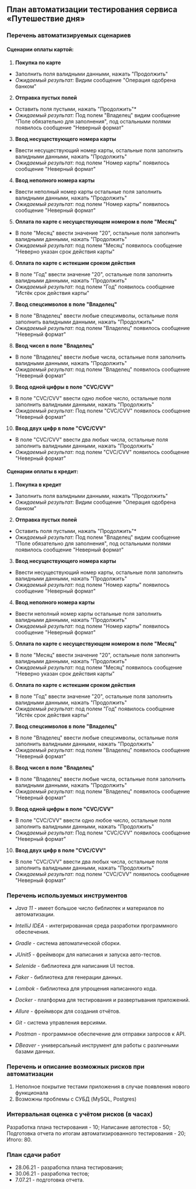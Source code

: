## План автоматизации тестирования сервиса «Путешествие дня»

### Перечень автоматизируемых сценариев

#### Сценарии оплаты картой:


1. **Покупка по карте**
* Заполнить поля валидными данными, нажать "Продолжить"
* *Ожидаемый результат:* Видим сообщение "Операция одобрена банком"

2. **Отправка пустых полей**
* Оставить поля пустыми, нажать "Продолжить"*
* *Ожидаемый результат:* Под полем "Владелец" видим сообщение "Поле обязательно для заполнения", под остальными полями появилось сообщение "Неверный формат"

3. **Ввод несуществующего номера карты**
* Ввести несуществующий номер карты, остальные поля заполнить валидными данными, нажать "Продолжить"
* *Ожидаемый результат:* под полем "Номер карты" появилось сообщение "Неверный формат"

4. **Ввод неполного номера карты**
* Ввести неполный номер карты остальные поля заполнить валидными данными, нажать "Продолжить"
* *Ожидаемый результат:* под полем "Номер карты" появилось сообщение "Неверный формат"

5. **Оплата по карте с несуществующем номером в поле "Месяц"**
* В поле "Месяц" ввести значение "20", остальные поля заполнить валидными данными, нажать "Продолжить"
* *Ожидаемый результат:* под полем "Месяц" появилось сообщение "Неверно указан срок действия карты"

6. **Оплата по карте с истекшим сроком действия**
* В поле "Год" ввести значение "20", остальные поля заполнить валидными данными, нажать "Продолжить"
* *Ожидаемый результат:* под полем "Год" появилось сообщение "Истёк срок действия карты"

7. **Ввод спецсимволов в поле "Владелец"**
* В поле "Владелец" ввести любые спецсимволы, остальные поля заполнить валидными данными, нажать "Продолжить"
* *Ожидаемый результат:* под полем "Владелец" появилось сообщение "Неверный формат"

8. **Ввод чисел в поле "Владелец"**
* В поле "Владелец" ввести любые числа, остальные поля заполнить валидными данными, нажать "Продолжить"
* *Ожидаемый результат:* под полем "Владелец" появилось сообщение "Неверный формат"

9. **Ввод одной цифры в поле "CVC/CVV"**
* В поле "CVC/CVV" ввести одно любое число, остальные поля заполнить валидными данными, нажать "Продолжить"
* *Ожидаемый результат:* Под полем "CVC/CVV" появилось сообщение "Неверный формат"

10. **Ввод двух цифр в поле "CVC/CVV"**
* В поле "CVC/CVV" ввести два любых числа, остальные поля заполнить валидными данными, нажать "Продолжить"
* *Ожидаемый результат:* под полем "CVC/CVV" появилось сообщение "Неверный формат"

#### Сценарии оплаты в кредит:

1. **Покупка в кредит**
* Заполнить поля валидными данными, нажать "Продолжить"
* *Ожидаемый результат:* Видим сообщение "Операция одобрена банком"

2. **Отправка пустых полей**
* Оставить поля пустыми, нажать "Продолжить"*
* *Ожидаемый результат:* Под полем "Владелец" видим сообщение "Поле обязательно для заполнения", под остальными полями появилось сообщение "Неверный формат"

3. **Ввод несуществующего номера карты**
* Ввести несуществующий номер карты, остальные поля заполнить валидными данными, нажать "Продолжить"
* *Ожидаемый результат:* под полем "Номер карты" появилось сообщение "Неверный формат"

4. **Ввод неполного номера карты**
* Ввести неполный номер карты остальные поля заполнить валидными данными, нажать "Продолжить"
* *Ожидаемый результат:* под полем "Номер карты" появилось сообщение "Неверный формат"

5. **Оплата по карте с несуществующем номером в поле "Месяц"**
* В поле "Месяц" ввести значение "20", остальные поля заполнить валидными данными, нажать "Продолжить"
* *Ожидаемый результат:* под полем "Месяц" появилось сообщение "Неверно указан срок действия карты"

6. **Оплата по карте с истекшим сроком действия**
* В поле "Год" ввести значение "20", остальные поля заполнить валидными данными, нажать "Продолжить"
* *Ожидаемый результат:* под полем "Год" появилось сообщение "Истёк срок действия карты"

7. **Ввод спецсимволов в поле "Владелец"**
* В поле "Владелец" ввести любые спецсимволы, остальные поля заполнить валидными данными, нажать "Продолжить"
* *Ожидаемый результат:* под полем "Владелец" появилось сообщение "Неверный формат"

8. **Ввод чисел в поле "Владелец"**
* В поле "Владелец" ввести любые числа, остальные поля заполнить валидными данными, нажать "Продолжить"
* *Ожидаемый результат:* под полем "Владелец" появилось сообщение "Неверный формат"

9. **Ввод одной цифры в поле "CVC/CVV"**
* В поле "CVC/CVV" ввести одно любое число, остальные поля заполнить валидными данными, нажать "Продолжить"
* *Ожидаемый результат:* Под полем "CVC/CVV" появилось сообщение "Неверный формат"

10. **Ввод двух цифр в поле "CVC/CVV"**
* В поле "CVC/CVV" ввести два любых числа, остальные поля заполнить валидными данными, нажать "Продолжить"
* *Ожидаемый результат:* под полем "CVC/CVV" появилось сообщение "Неверный формат"



### Перечень используемых инструментов

* *Java 11* -  имеет большое число библиотек и материалов по автоматизации.

* *IntelliJ IDEA* - интегрированная среда разработки программного обеспечения.

* *Gradle* - система автоматической сборки.

* *JUnit5* - фреймворк для написания и запуска авто-тестов.

* *Selenide* - библиотека для написания UI тестов.

* *Faker* - библиотека для генерации данных.

* *Lombok* - библиотека для упрощения написанного кода.

* *Docker* - платформа для тестирования и развертывания приложений.

* *Allure* - фреймворк для создания отчётов.

* *Git* - система управления версиями.

* *Postman* - программное обеспечение для отправки запросов к API.

* *DBeaver* -  универсальный инструмент для работы с различными базами данных.

### Перечень и описание возможных рисков при автоматизации

1. Неполное покрытие тестами приложения в случае появления нового функционала
2. Возможны проблемы с СУБД (MySQL, Postgres)

### Интервальная оценка с учётом рисков (в часах)
Разработка плана тестирования - 10;
Написание автотестов - 50;
Подготовка отчета по итогам автоматизированного тестирования - 20;
Итого: 80.

### План сдачи работ
- 28.06.21 - разработка плана тестирования;
- 30.06.21 - разработка тестов;
- 7.07.21 - подготовка отчета.

